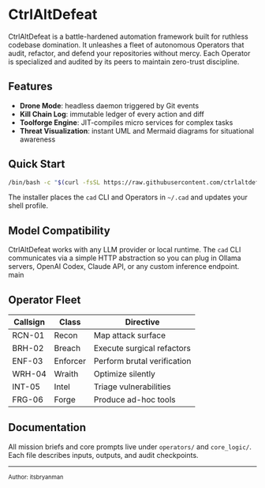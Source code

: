 # CtrlAltDefeat

CtrlAltDefeat is a battle-hardened automation framework built for ruthless codebase domination. It unleashes a fleet of autonomous Operators that audit, refactor, and defend your repositories without mercy. Each Operator is specialized and audited by its peers to maintain zero-trust discipline.

## Features
- **Drone Mode**: headless daemon triggered by Git events
- **Kill Chain Log**: immutable ledger of every action and diff
- **Toolforge Engine**: JIT-compiles micro services for complex tasks
- **Threat Visualization**: instant UML and Mermaid diagrams for situational awareness

## Quick Start
```bash
/bin/bash -c "$(curl -fsSL https://raw.githubusercontent.com/ctrlaltdefeat/framework/main/deploy.sh)"
```
The installer places the `cad` CLI and Operators in `~/.cad` and updates your shell profile.
## Model Compatibility
CtrlAltDefeat works with any LLM provider or local runtime. The `cad` CLI communicates via a simple HTTP abstraction so you can plug in Ollama servers, OpenAI Codex, Claude API, or any custom inference endpoint.
 main

## Operator Fleet
| Callsign | Class    | Directive                     |
| -------- | -------- | ----------------------------- |
| RCN-01   | Recon    | Map attack surface            |
| BRH-02   | Breach   | Execute surgical refactors    |
| ENF-03   | Enforcer | Perform brutal verification   |
| WRH-04   | Wraith   | Optimize silently             |
| INT-05   | Intel    | Triage vulnerabilities        |
| FRG-06   | Forge    | Produce ad-hoc tools          |

## Documentation
All mission briefs and core prompts live under `operators/` and `core_logic/`. Each file describes inputs, outputs, and audit checkpoints.

---

<sub>Author: itsbryanman</sub>
